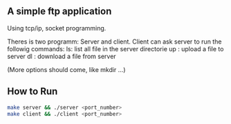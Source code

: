 ## A simple ftp application
Using tcp/ip, socket programming.

Theres is two programm: Server and client.
Client can ask server to run the followig commands:
ls:                 list all file in the server directorie
up <filename>:      upload a file to server
dl <filename>:      download a file from server

(More options should come, like mkdir ...)

## How to Run
```bash
make server && ./server <port_number>
make client && ./client <port_number>
```